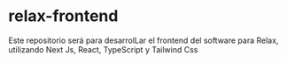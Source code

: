 # relax-frontend
Este repositorio será para desarrolLar el frontend del software para Relax, utilizando Next Js, React, TypeScript  y Tailwind Css

